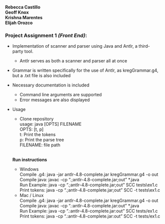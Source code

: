 **Rebecca Castillo** <br />
**Geoff Knox** <br />
**Krishna Marentes** <br />
**Elijah Orozco** <br />

### **Project Assignment 1** *(Front End)*:
* Implementation of scanner and parser using Java and Antlr, a third-party tool.
  * Antlr serves as both a scanner and parser all at once
* Grammar is written specifically for the use of Antlr, as kregGrammar.g4, but a .txt file is also included
* Necessary documentation is included
  * Command line arguments are supported
  * Error messages are also displayed
* Usage <br />
  * Clone repository <br />
  usage: java [OPTS] FILENAME <br />
  OPTS: [t, p] <br />
  t: Print the tokens <br />
  p: Print the parse tree <br />
  FILENAME: file path <br /> <br />
  
  **Run instructions** <br />
  
  * Windows <br />
    Compile .g4: java -jar antlr-4.8-complete.jar kregGrammar.g4 -o out <br />
    Compile java: javac -cp “.;antlr-4.8-complete.jar;out” *.java <br />
    Run Example: java -cp “.;antlr-4.8-complete.jar;out” SCC tests\ex1.c <br />
    Print tokens: java -cp “.;antlr-4.8-complete.jar;out” SCC -t tests\ex1.c <br />
  * Mac / Linux <br />
    Compile .g4: java -jar antlr-4.8-complete.jar kregGrammar.g4 -o out <br />
    Compile java: javac -cp “.:antlr-4.8-complete.jar:out” *.java <br />
    Run Example: java -cp “.:antlr-4.8-complete.jar:out” SCC tests/ex1.c <br />
    Print tokens: java -cp “.:antlr-4.8-complete.jar:out” SCC -t tests/ex1.c <br />
